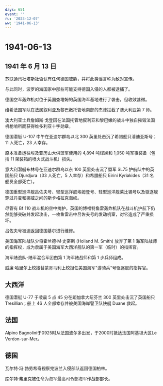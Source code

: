 ```yaml
---
days: 651
event: ''
ru: '2023-12-07'
ww: '1941-06-13'
---
```


# 1941-06-13

## 1941 年 6 月 13 日

苏联通讯社塔斯社否认有任何德国威胁，并将此类谣言称为敌对宣传。

与此同时，波罗的海国家中那些可能支持德国入侵的人都被逮捕了。

德国空军轰炸机对位于英国查塔姆的英国海军基地进行了袭击，但收效甚微。

维希法国军队在法属叙利亚及黎巴嫩托管地南部的杰津拦截了澳大利亚第 7 师。

澳大利亚士兵詹姆斯·戈登因在法国托管地叙利亚和黎巴嫩的战斗中独自摧毁法国机枪哨所而获得维多利亚十字勋章。

德国潜艇 U-107 中午在亚速尔群岛以北 300
英里处击沉了希腊船只潘迪亚斯号；11 人死亡，23 人幸存。

原本准备运往埃及亚历山大供盟军使用的 4,894 吨煤炭和 1,050
吨军事装备（包括 11 架装箱的喷火式战斗机）损失。

意大利潜艇布林号在亚速尔群岛以东 100 英里处击沉了盟军 SL75
护航队中的英国船只 Djurdjura（33 人死亡，5 人幸存）和希腊船只 Eirini
Kyriakides（31 名船员全部死亡）。

德国重型巡洋舰吕佐夫号、轻型巡洋舰埃姆登号、轻型巡洋舰莱比锡号以及驱逐舰穿过丹麦和挪威之间的斯卡格拉克海峡。

尽管有 Bf 110
战斗机的空中掩护，英国的博福特鱼雷轰炸机队在战斗机护航下仍然能够突破并发起攻击，一枚鱼雷击中吕佐夫号的发动机室，对它造成了严重损坏。

吕佐夫号被迫返回德国基尔进行维修。

美国海军陆战队少将霍兰德·M·史密斯 (Holland M. Smith) 放弃了第 1
海军陆战师的指挥权，成为隶属于美国海军大西洋舰队的第一军（临时）的指挥官。

海军陆战队-陆军混合军团由第 1 海军陆战师和第 1 步兵师组成。

威廉·哈里尔上校接替蒙哥马利上校担任美国海军"游骑兵"号驱逐舰的指挥官。

## 大西洋

德国潜艇 U-77 于凌晨 5 点 45 分在距加拿大纽芬兰 300 英里处击沉了英国船只
Tresillian；船上 46 人全部幸存并被美国海岸警卫队快艇 Duane 救起。

## 法国

Alpino Bagnolini于0925时从法国波尔多出发，于2000时抵达法国阿基坦大区Le
Verdon-sur-Mer。

## 德国

瓦尔特·冯·勃劳希奇视察完波兰入侵部队返回德国柏林。

库尔特·弗里克被任命为海军最高司令部海军作战部部长。